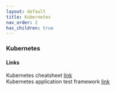 ```yaml
---
layout: default
title: Kubernetes
nav_order: 2
has_children: true
---
```

### Kubernetes

#### Links   

Kubernetes cheatsheet [link](https://dockerlabs.collabnix.com/kubernetes/cheatsheets/kubectl.html)    
Kubernetes application test framework [link](https://testkube.io/)    

